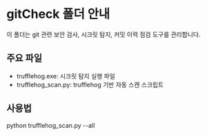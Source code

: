 # gitCheck 폴더 안내

이 폴더는 git 관련 보안 검사, 시크릿 탐지, 커밋 이력 점검 도구를 관리합니다.

## 주요 파일
- trufflehog.exe: 시크릿 탐지 실행 파일
- trufflehog_scan.py: trufflehog 기반 자동 스캔 스크립트

## 사용법
python trufflehog_scan.py --all
